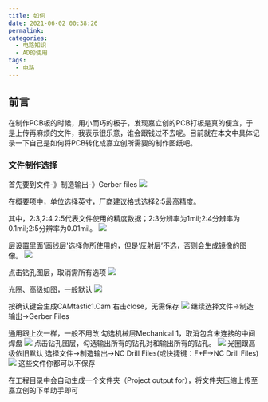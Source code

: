 ```yaml
---
title: 如何
date: 2021-06-02 00:38:26
permalink: 
categories:
  - 电路知识
  - AD的使用
tags:
  - 电路
---
```

## 前言
在制作PCB板的时候，用小而巧的板子，发现嘉立创的PCB打板是真的便宜，于是上传再麻烦的文件，我表示很乐意，谁会跟钱过不去呢。目前就在本文中具体记录一下自己是如何将PCB转化成嘉立创所需要的制作图纸吧。

### 文件制作选择

首先要到文件-》制造输出-》Gerber files
![](https://cdn.jsdelivr.net/gh/samuelwnb/imgbed/blog/gerber1.png)

在概要项中，单位选择英寸，厂商建议格式选择2:5最高精度。

其中，2:3,2:4,2:5代表文件使用的精度数据；2:3分辨率为1mil;2:4分辨率为0.1mil;2:5分辨率为0.01mil。
![](https://cdn.jsdelivr.net/gh/samuelwnb/imgbed/blog/gerber2.png)

层设置里面'画线层'选择你所使用的，但是‘反射层’不选，否则会生成镜像的图像。
![](https://cdn.jsdelivr.net/gh/samuelwnb/imgbed/blog/gerber3.png)

点击钻孔图层，取消需所有选项
![](https://cdn.jsdelivr.net/gh/samuelwnb/imgbed/blog/gerber4.png)

光圈、高级如图，一般默认
![](https://cdn.jsdelivr.net/gh/samuelwnb/imgbed/blog/gerber5.png)

按确认键会生成CAMtastic1.Cam
右击close，无需保存
![](https://cdn.jsdelivr.net/gh/samuelwnb/imgbed/blog/gerber6.png)
继续选择文件->制造输出->Gerber Files

通用跟上次一样，一般不用改
勾选机械层Mechanical 1，取消包含未连接的中间焊盘
![](https://cdn.jsdelivr.net/gh/samuelwnb/imgbed/blog/gerber8.png)
点击钻孔图层，勾选输出所有的钻孔对和输出所有的钻孔。
![](https://cdn.jsdelivr.net/gh/samuelwnb/imgbed/blog/gerber7.png)
光圈跟高级依旧默认
选择文件->制造输出->NC Drill Files(或快捷键：F+F->NC Drill Files)
![](https://cdn.jsdelivr.net/gh/samuelwnb/imgbed/blog/gerber9.png)
这些文件你都可以不保存

在工程目录中会自动生成一个文件夹（Project output for），将文件夹压缩上传至嘉立创的下单助手即可
